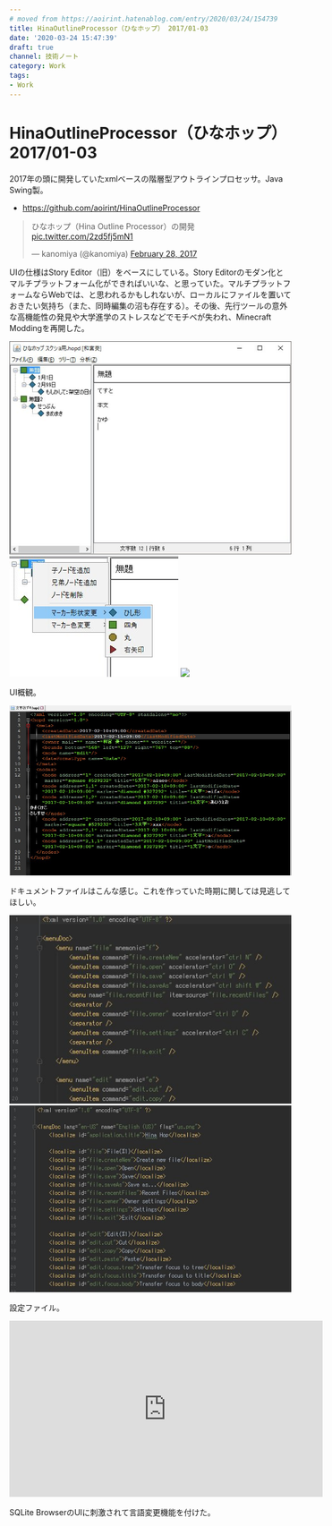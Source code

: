 ```yaml
---
# moved from https://aoirint.hatenablog.com/entry/2020/03/24/154739
title: HinaOutlineProcessor（ひなホップ） 2017/01-03
date: '2020-03-24 15:47:39'
draft: true
channel: 技術ノート
category: Work
tags:
- Work
---
```

# HinaOutlineProcessor（ひなホップ） 2017/01-03

2017年の頭に開発していたxmlベースの階層型アウトラインプロセッサ。Java Swing製。

- <https://github.com/aoirint/HinaOutlineProcessor>

<blockquote class="twitter-tweet"><p lang="ja" dir="ltr">ひなホップ（Hina Outline Processor）の開発 <a href="https://t.co/2zd5fj5mN1">pic.twitter.com/2zd5fj5mN1</a></p>&mdash; kanomiya (@kanomiya) <a href="https://twitter.com/kanomiya/status/836616749252390912?ref_src=twsrc%5Etfw">February 28, 2017</a></blockquote> 

UIの仕様はStory Editor（旧）をベースにしている。Story Editorのモダン化とマルチプラットフォーム化ができればいいな、と思っていた。マルチプラットフォームならWebでは、と思われるかもしれないが、ローカルにファイルを置いておきたい気持ち（また、同時編集の沼も存在する）。その後、先行ツールの意外な高機能性の発見や大学進学のストレスなどでモチベが失われ、Minecraft Moddingを再開した。

![](images/20200324150508.jpg)
![](images/20200324150504.jpg)
![](images/20200324150506.jpg)

UI概観。

![](images/20200324150455.jpg)

ドキュメントファイルはこんな感じ。これを作っていた時期に関しては見逃してほしい。

![](images/20200324150459.jpg)
![](images/20200324150501.jpg)

設定ファイル。

<iframe width="560" height="315" src="https://www.youtube.com/embed/WE1oR2c4lQs" title="YouTube video player" frameborder="0" allow="accelerometer; autoplay; clipboard-write; encrypted-media; gyroscope; picture-in-picture" allowfullscreen></iframe>

SQLite BrowserのUIに刺激されて言語変更機能を付けた。
